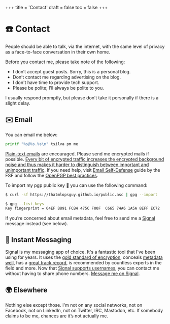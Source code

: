 +++
title = 'Contact'
draft = false
toc = false
+++

# ☎️ Contact

People should be able to talk, via the internet, with the same level of privacy as a face-to-face
conversation in their own home.

Before you contact me, please take note of the following:

- I don’t accept guest posts. Sorry, this is a personal blog.
- Don’t contact me regarding advertising on the blog.
- I don't have time to provide tech support.
- Please be polite; I’ll always be polite to you.

I usually respond promptly, but please don’t take it personally if there is a slight delay.

## ✉️ Email

You can email me below:

```sh
printf "%s@%s.%s\n" tsilva pm me
```

[Plain-text emails](https://useplaintext.email/) are encouraged.
Please send me encrypted mails if possible. [Every bit of encrypted traffic increases the encrypted background noise
and thus makes it harder to distinguish between important and unimportant traffic](https://idlewords.com/2019/06/the_new_wilderness.htm).
If you need help, visit [Email Self-Defense](https://emailselfdefense.fsf.org/en/) guide by the FSF and follow
the [OpenPGP best practices](https://riseup.net/en/security/message-security/openpgp/best-practices).

To import my pgp public key 🔑 you can use the following command:

```sh
$ curl -sf https://thatmlopsguy.github.io/public.asc | gpg --import
```

```sh
$ gpg --list-keys 
Key fingerprint = 04EF B891 FCB4 475C F00F  C665 74A6 1A5A 8EFF EC72
```

If you’re concerned about email metadata, feel free to send me a [Signal](https://www.signal.org/) message instead (see below).

## 💬 Instant Messaging

Signal is my messaging app of choice. It's a fantastic tool that I've been using for years.
It uses the [gold standard of encryption](https://www.signal.org/docs/),
conceals [metadata well](https://signal.org/blog/sealed-sender/), has a
[great track record](https://signal.org/bigbrother/eastern-virginia-grand-jury/),
is recommended by countless experts in the field and more.
Now that [Signal supports usernames](https://signal.org/blog/phone-number-privacy-usernames/),
you can contact me without having to share phone numbers.
[Message me on Signal](https://signal.me/#eu/tioeXhSUgbUbo7L62t5Xd3BZ9FyW--TLsacCsSNPv2biYX2gnmpMApPYBrzGnYLi).

## 🌍 Elsewhere

Nothing else except those. I'm not on any social networks, not on Facebook, not on LinkedIn, not on
Twitter, IRC, Mastodon, etc. If somebody claims to be me, chances are it’s not actually me.
